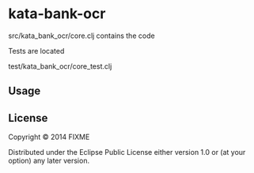# kata-bank-ocr

src/kata_bank_ocr/core.clj contains the code

Tests are located

test/kata_bank_ocr/core_test.clj

## Usage

## License

Copyright © 2014 FIXME

Distributed under the Eclipse Public License either version 1.0 or (at
your option) any later version.
